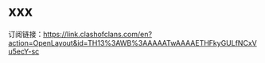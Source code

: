 # xxx
订阅链接：https://link.clashofclans.com/en?action=OpenLayout&id=TH13%3AWB%3AAAAATwAAAAETHFkyGULfNCxVu5ecY-sc
